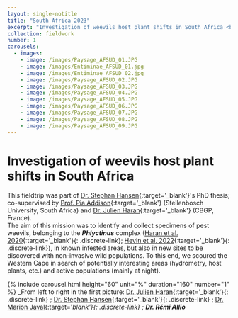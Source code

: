 ```yaml
---
layout: single-notitle
title: "South Africa 2023"
excerpt: "Investigation of weevils host plant shifts in South Africa <br/>"
collection: fieldwork
number: 1
carousels:
  - images:
    - image: /images/Paysage_AFSUD_01.JPG
    - image: /images/Entiminae_AFSUD_01.jpg
    - image: /images/Entiminae_AFSUD_02.jpg
    - image: /images/Paysage_AFSUD_02.JPG
    - image: /images/Paysage_AFSUD_03.JPG
    - image: /images/Paysage_AFSUD_04.JPG
    - image: /images/Paysage_AFSUD_05.JPG
    - image: /images/Paysage_AFSUD_06.JPG
    - image: /images/Paysage_AFSUD_07.JPG
    - image: /images/Paysage_AFSUD_08.JPG
    - image: /images/Paysage_AFSUD_09.JPG
---
```

# Investigation of weevils host plant shifts in South Africa

This fieldtrip was part of [Dr. Stephan Hansen](https://www.researchgate.net/profile/Steffan-Hansen-2){:target='_blank'}'s PhD thesis; co-supervised by [Prof. Pia Addison](http://academic.sun.ac.za/entomology/StaffPages/AddisonPia.htm){:target='_blank'} (Stellenbosch University, South Africa) and [Dr. Julien Haran](https://julienharan.wixsite.com/jharan){:target='_blank'} (CBGP, France). <br/>
The aim of this mission was to identify and collect specimens of pest weevils, belonging to the **_Phlyctinus_** complex ([Haran et al. 2020](https://doi.org/10.5852/ejt.2020.669){:target='_blank'}{: .discrete-link}; [Hevin et al. 2022](https://doi.org/10.1111/zsc.12563){:target='_blank'}{: .discrete-link}), in known infested areas, but also in new sites to be discovered with non-invasive wild populations.
To this end, we scoured the Western Cape in search of potentially interesting areas (hydrometry, host plants, etc.) and active populations (mainly at night).

{% include carousel.html height="60" unit="%" duration="160" number="1" %}
_From left to right in the first picture:
[Dr. Julien Haran](https://julienharan.wixsite.com/jharan){:target='_blank'}{: .discrete-link} ;
[Dr. Stephan Hansen](https://www.researchgate.net/profile/Steffan-Hansen-2){:target='_blank'}{: .discrete-link} ;
[Dr. Marion Javal](https://mjaval.wixsite.com/marionjaval){:target='_blank'}{: .discrete-link} ;
**Dr. Rémi Allio**_
